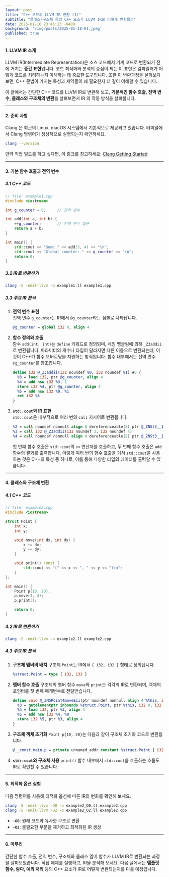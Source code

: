 ```yaml
---
layout: post
title: "C++ 코드의 LLVM IR 변환 (1)"
subtitle: "클래스/구조체 등의 C++ 요소가 LLVM IR로 어떻게 변환될까"
date: 2025-01-18 23:45:13 -0400
background: '/img/posts/2025-01-18-01.jpeg'
published: true
---
```



#### **1. LLVM IR 소개**

LLVM IR(Intermediate Representation)은 소스 코드에서 기계 코드로 변환되기 전에 거치는 **중간 표현**입니다. 코드 최적화와 분석의 중심이 되는 이 표현은 컴파일러가 어떻게 코드를 처리하는지 이해하는 데 중요한 도구입니다. 또한 이 변환과정을 살펴보다 보면, C++ 문법이 가지는 특성과 제약들이 왜 필요한지 더 깊이 이해할 수 있습니다.

이 글에서는 간단한 C++ 코드를 LLVM IR로 변환해 보고, **기본적인 함수 호출, 전역 변수, 클래스와 구조체의 변환**을 살펴보면서 IR 의 작동 방식을 살펴봅니다.

---

#### **2. 준비 사항**

Clang 은 최근의 Linux, macOS 시스템에서 기본적으로 제공되고 있습니다. 터미널에서 Clang 명령어가 정상적으로 실행되는지 확인하세요.

```bash
clang --version
```

만약 직접 빌드를 하고 싶다면, 이 링크를 참고하세요: [Clang Getting Started](https://clang.llvm.org/get_started.html)

---

#### **3. 기본 함수 호출과 전역 변수**

##### **3.1 C++ 코드**

```cpp
// file: example1.cpp
#include <iostream>

int g_counter = 0;     // 전역 변수

int add(int a, int b) {
    ++g_counter;       // 전역 변수 접근
    return a + b;
}

int main() {
    std::cout << "Sum: " << add(3, 4) << "\n";
    std::cout << "Global counter: " << g_counter << "\n";
    return 0;
}
```

##### **3.2 IR로 변환하기**

```bash
clang -S -emit-llvm -o example1.ll example1.cpp
```

##### **3.3 주요 IR 분석**

1. **전역 변수 표현**  
   전역 변수 `g_counter`는 IR에서 `@g_counter`라는 심볼로 나타납니다.
   ```llvm
   @g_counter = global i32 0, align 4
   ```

2. **함수 정의와 호출**  
   함수 `add(int, int)`는 `define` 키워드로 정의되며, 네임 맹글링에 의해 `_Z3addii`로 변환됩니다. 파라미터의 개수나 타입이 달라지면 다른 이름으로 변환되는데, 이것이 C++가 함수 오버로딩을 지원하는 방식입니다. 함수 내부에서는 전역 변수 `@g_counter`를 참조합니다.
   ```llvm
   define i32 @_Z3addii(i32 noundef %0, i32 noundef %1) #0 {
     %3 = load i32, ptr @g_counter, align 4
     %4 = add nsw i32 %3, 1
     store i32 %4, ptr @g_counter, align 4
     %5 = add nsw i32 %0, %1
     ret i32 %5
   }
   ```

3. **`std::cout`와 IR 표현**  
   `std::cout`은 내부적으로 여러 번의 `call` 지시어로 변환됩니다.
   ```llvm
   %2 = call noundef nonnull align 8 dereferenceable(8) ptr @_ZNSt3__1lsB8ue170006INS_11char_traitsIcEEEERNS_13basic_ostreamIcT_EES6_PKc(ptr noundef nonnull align 8 dereferenceable(8) @_ZNSt3__14coutE, ptr noundef @.str)
   %3 = call i32 @_Z3addii(i32 noundef 3, i32 noundef 4)
   %4 = call noundef nonnull align 8 dereferenceable(8) ptr @_ZNSt3__113basic_ostreamIcNS_11char_traitsIcEEElsEi(ptr noundef %2, i32 noundef %3)
   ```
   첫 번째 함수 호출은 `std::cout`의 `<<` 연산자를 호출하고, 두 번째 함수 호출은 `add` 함수의 결과를 출력합니다. 이렇게 여러 번의 함수 호출을 거쳐 `std::cout`을 사용하는 것은 C++의 특성 중 하나로, 이를 통해 다양한 타입의 데이터를 출력할 수 있습니다.   

---

#### **4. 클래스와 구조체 변환**

##### **4.1 C++ 코드**

```cpp
// file: example2.cpp
#include <iostream>

struct Point {
    int x;
    int y;

    void move(int dx, int dy) {
        x += dx;
        y += dy;
    }

    void print() const {
        std::cout << "(" << x << ", " << y << ")\n";
    }
};

int main() {
    Point p{10, 20};
    p.move(3, 4);
    p.print();

    return 0;
}
```

##### **4.2 IR로 변환하기**

```bash
clang -S -emit-llvm -o example2.ll example2.cpp
```

##### **4.3 주요 IR 분석**

1. **구조체 멤버의 배치**
   구조체 `Point`는 IR에서 `{ i32, i32 }` 형태로 정의됩니다.
   ```llvm
   %struct.Point = type { i32, i32 }
   ```

2. **멤버 함수 호출**
   구조체의 멤버 함수 `move`와 `print`는 각각의 IR로 변환되며, 객체의 포인터를 첫 번째 매개변수로 전달받습니다.
   ```llvm
   define void @_ZN5Point4moveEii(ptr noundef nonnull align 4 %this, i32 noundef %0, i32 noundef %1) {
     %3 = getelementptr inbounds %struct.Point, ptr %this, i32 0, i32 0
     %4 = load i32, ptr %3, align 4
     %5 = add nsw i32 %4, %0
     store i32 %5, ptr %3, align 4
   }
   ```

3. **구조체 객체 초기화**
   `Point p{10, 20}`는 다음과 같이 구조체 초기화 코드로 변환됩니다.
   ```llvm
   @__const.main.p = private unnamed_addr constant %struct.Point { i32 10, i32 20 }, align 4
   ```

4. **`std::cout`와 구조체 사용**
   `print()` 함수 내부에서 `std::cout`을 호출하는 흐름도 IR로 확인할 수 있습니다.

---

#### **5. 최적화 옵션 실험**

다음 명령어를 사용해 최적화 옵션에 따른 IR의 변화를 확인해 보세요.
```bash
clang -S -emit-llvm -O0 -o example2_O0.ll example2.cpp
clang -S -emit-llvm -O2 -o example2_O2.ll example2.cpp
```

- **`-O0`**: 원래 코드와 유사한 구조로 변환
- **`-O2`**: 불필요한 부분을 제거하고 최적화된 IR 생성

---

#### **6. 마무리**

간단한 함수 호출, 전역 변수, 구조체와 클래스 멤버 함수가 LLVM IR로 변환되는 과정을 살펴보았습니다. 직접 예제를 실행하고, IR을 분석해 보세요. 다음 글에서는 **템플릿 함수, 람다, 예외 처리** 등의 C++ 요소가 IR로 어떻게 변환되는지를 다룰 예정입니다.

